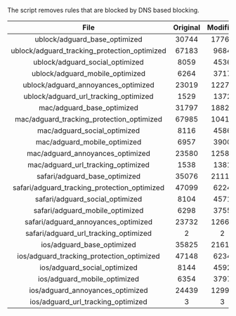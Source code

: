The script removes rules that are blocked by DNS based blocking.


| File | Original | Modified |
|:----:|:-----:|:-----:|
| ublock/adguard_base_optimized | 30744 | 17761 |
| ublock/adguard_tracking_protection_optimized | 67183 | 9684 |
| ublock/adguard_social_optimized | 8059 | 4536 |
| ublock/adguard_mobile_optimized | 6264 | 3717 |
| ublock/adguard_annoyances_optimized | 23019 | 12276 |
| ublock/adguard_url_tracking_optimized | 1529 | 1372 |
| mac/adguard_base_optimized | 31797 | 18824 |
| mac/adguard_tracking_protection_optimized | 67985 | 10418 |
| mac/adguard_social_optimized | 8116 | 4586 |
| mac/adguard_mobile_optimized | 6957 | 3900 |
| mac/adguard_annoyances_optimized | 23580 | 12583 |
| mac/adguard_url_tracking_optimized | 1538 | 1381 |
| safari/adguard_base_optimized | 35076 | 21110 |
| safari/adguard_tracking_protection_optimized | 47099 | 6224 |
| safari/adguard_social_optimized | 8104 | 4571 |
| safari/adguard_mobile_optimized | 6298 | 3755 |
| safari/adguard_annoyances_optimized | 23732 | 12660 |
| safari/adguard_url_tracking_optimized | 2 | 2 |
| ios/adguard_base_optimized | 35825 | 21617 |
| ios/adguard_tracking_protection_optimized | 47148 | 6234 |
| ios/adguard_social_optimized | 8144 | 4592 |
| ios/adguard_mobile_optimized | 6354 | 3797 |
| ios/adguard_annoyances_optimized | 24439 | 12993 |
| ios/adguard_url_tracking_optimized | 3 | 3 |